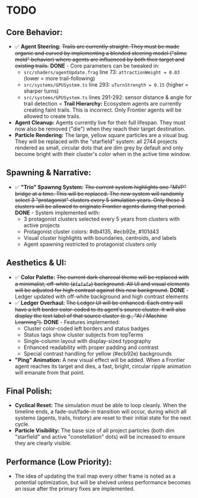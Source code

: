 # TODO

## Core Behavior:
- ✅ **Agent Steering:** ~~Trails are currently straight. They must be made organic and curved by implementing a blended steering model ("slime mold" behavior) where agents are influenced by both their target and existing trails.~~ **DONE** - Core parameters can be tweaked in:
  - `src/shaders/agentUpdate.frag` line 73: `attractionWeight = 0.03` (lower = more trail-following)
  - `src/systems/GPUSystem.ts` line 293: `uTurnStrength = 0.15` (higher = sharper turns)
  - `src/systems/GPUSystem.ts` lines 291-292: sensor distance & angle for trail detection
= **Trail Hierarchy:** Ecosystem agents are currently creating faint trails. This is incorrect. Only Frontier agents will be allowed to create trails.
- **Agent Cleanup:** Agents currently live for their full lifespan. They must now also be removed ("die") when they reach their target destination.
- **Particle Rendering:** The large, yellow square particles are a visual bug. They will be replaced with the "starfield" system: all 2744 projects rendered as small, circular dots that are dim grey by default and only become bright with their cluster's color when in the active time window.

## Spawning & Narrative:
- ✅ **"Trio" Spawnng System:** ~~The current system highlights one "MVP" bridge at a time. This will be replaced. The new system will randomly select 3 "protagonist" clusters every 5 simulation years. Only these 3 clusters will be allowed to originate Frontier agents during that period.~~ **DONE** - System implemented with:
  - 3 protagonist clusters selected every 5 years from clusters with active projects
  - Protagonist cluster colors: #db4135, #ecb92e, #101d43
  - Visual cluster highlights with boundaries, centroids, and labels
  - Agent spawning restricted to protagonist clusters only

## Aesthetics & UI:
- ✅ **Color Palette:** ~~The current dark charcoal theme will be replaced with a minimalist, off-white (`#fafafa`) background. All UI and visual elements will be adjusted for high contrast against this new background.~~ **DONE** - Ledger updated with off-white background and high contrast elements
- ✅ **Ledger Overhaul:** ~~The Ledger UI will be enhanced. Each entry will have a left border color-coded to its agent's source cluster. It will also display the text label of that source cluster (e.g., "AI / Machine Learning").~~ **DONE** - Features implemented:
  - Cluster color-coded left borders and status badges
  - Status tags show cluster subjects from topTerms
  - Single-column layout with display-sized typography
  - Enhanced readability with proper padding and contrast
  - Special contrast handling for yellow (#ecb92e) backgrounds
- **"Ping" Animation:** A new visual effect will be added. When a Frontier agent reaches its target and dies, a fast, bright, circular ripple animation will emanate from that point.

## Final Polish:
- **Cyclical Reset:** The simulation must be able to loop cleanly. When the timeline ends, a fade-out/fade-in transition will occur, during which all systems (agents, trails, history) are reset to their initial state for the next cycle.
- **Particle Visibility:** The base size of all project particles (both dim "starfield" and active "constellation" dots) will be increased to ensure they are clearly visible.

## Performance (Low Priority):
- The idea of updating the trail map every other frame is noted as a potential optimization, but will be shelved unless performance becomes an issue after the primary fixes are implemented.